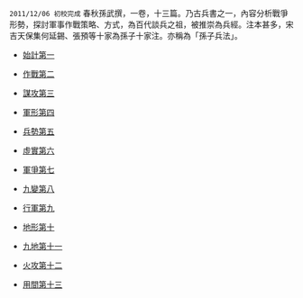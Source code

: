 

`2011/12/06 初校完成`
春秋孫武撰，一卷，十三篇。乃古兵書之一，內容分析戰爭形勢，探討軍事作戰策略、方式，為百代談兵之祖，被推崇為兵經。注本甚多，宋吉天保集何延錫、張預等十家為孫子十家注。亦稱為「孫子兵法」。

* [始計第一](001.md)

* [作戰第二](002.md)

* [謀攻第三](003.md)

* [軍形第四](004.md)

* [兵勢第五](005.md)

* [虛實第六](006.md)

* [軍爭第七](007.md)

* [九變第八](008.md)

* [行軍第九](009.md)

* [地形第十](010.md)

* [九地第十一](011.md)

* [火攻第十二](012.md)

* [用間第十三](013.md)
&nbsp;

